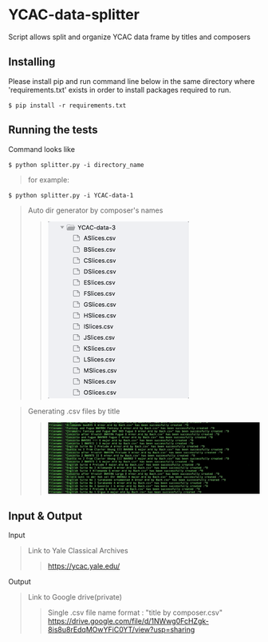 # YCAC-data-splitter
Script allows split and organize YCAC data frame by titles and composers 

## Installing
Please install pip and run command line below in the same directory where 'requirements.txt' exists in order to install packages required to run.
```
$ pip install -r requirements.txt 
```
## Running the tests
Command looks like
```
$ python splitter.py -i directory_name
```
>for example:
```
$ python splitter.py -i YCAC-data-1
```
>Auto dir generator by composer's names
>>![](dump_files/auto_dir_generator.gif)

>Generating .csv files by title
>>![](dump_files/automation.gif)

## Input & Output
Input
>Link to Yale Classical Archives
>>https://ycac.yale.edu/

Output
>Link to Google drive(private)
>>Single .csv file name format : "title by composer.csv"
>>https://drive.google.com/file/d/1NWwg0FcHZgk-8is8u8rEdqMOwYFiC0YT/view?usp=sharing
